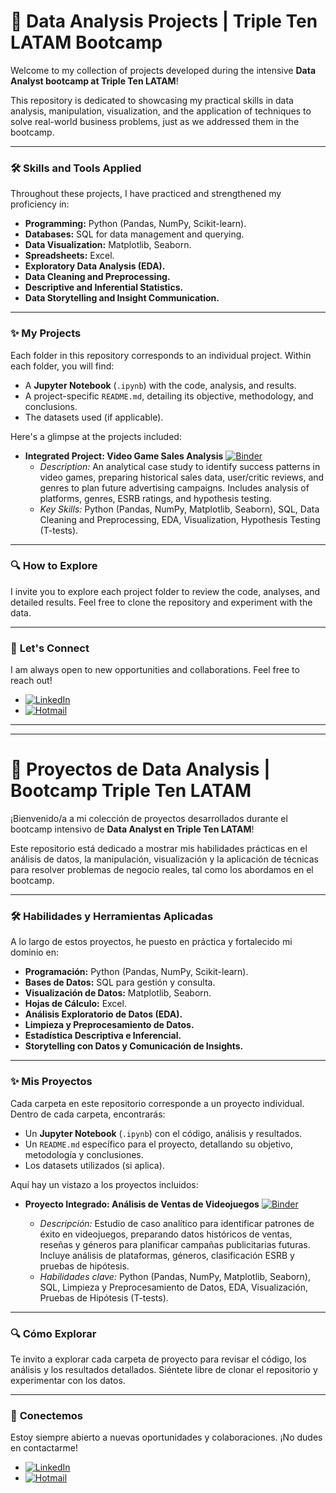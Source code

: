 # 🚀 Data Analysis Projects | Triple Ten LATAM Bootcamp

Welcome to my collection of projects developed during the intensive **Data Analyst bootcamp at Triple Ten LATAM**!

This repository is dedicated to showcasing my practical skills in data analysis, manipulation, visualization, and the application of techniques to solve real-world business problems, just as we addressed them in the bootcamp.

---

### 🛠️ **Skills and Tools Applied**

Throughout these projects, I have practiced and strengthened my proficiency in:

* **Programming:** Python (Pandas, NumPy, Scikit-learn).
* **Databases:** SQL for data management and querying.
* **Data Visualization:** Matplotlib, Seaborn.
* **Spreadsheets:** Excel.
* **Exploratory Data Analysis (EDA).**
* **Data Cleaning and Preprocessing.**
* **Descriptive and Inferential Statistics.**
* **Data Storytelling and Insight Communication.**

---

### ✨ **My Projects**

Each folder in this repository corresponds to an individual project. Within each folder, you will find:
* A **Jupyter Notebook** (`.ipynb`) with the code, analysis, and results.
* A project-specific `README.md`, detailing its objective, methodology, and conclusions.
* The datasets used (if applicable).

Here's a glimpse at the projects included:

* **Integrated Project: Video Game Sales Analysis**
    [![Binder](https://mybinder.org/badge_logo.svg)](https://mybinder.org/v2/gh/octavioGH25/TripleTen/HEAD?labpath=proyecto_6.ipynb)
    * *Description:* An analytical case study to identify success patterns in video games, preparing historical sales data, user/critic reviews, and genres to plan future advertising campaigns. Includes analysis of platforms, genres, ESRB ratings, and hypothesis testing.
    * *Key Skills:* Python (Pandas, NumPy, Matplotlib, Seaborn), SQL, Data Cleaning and Preprocessing, EDA, Visualization, Hypothesis Testing (T-tests).

---

### 🔍 **How to Explore**

I invite you to explore each project folder to review the code, analyses, and detailed results. Feel free to clone the repository and experiment with the data.

---

### 🤝 **Let's Connect**

I am always open to new opportunities and collaborations. Feel free to reach out!

* [![LinkedIn](https://img.shields.io/badge/LinkedIn-0077B5?style=for-the-badge&logo=linkedin&logoColor=white)](https://www.linkedin.com/in/octavio-landa-verde/)
* [![Hotmail](https://img.shields.io/badge/email-Hotmail-blue.svg)](mailto:octaviolanda@hotmail.com)

---
---

# 🚀 Proyectos de Data Analysis | Bootcamp Triple Ten LATAM

¡Bienvenido/a a mi colección de proyectos desarrollados durante el bootcamp intensivo de **Data Analyst en Triple Ten LATAM**!

Este repositorio está dedicado a mostrar mis habilidades prácticas en el análisis de datos, la manipulación, visualización y la aplicación de técnicas para resolver problemas de negocio reales, tal como los abordamos en el bootcamp.

---

### 🛠️ **Habilidades y Herramientas Aplicadas**

A lo largo de estos proyectos, he puesto en práctica y fortalecido mi dominio en:

* **Programación:** Python (Pandas, NumPy, Scikit-learn).
* **Bases de Datos:** SQL para gestión y consulta.
* **Visualización de Datos:** Matplotlib, Seaborn.
* **Hojas de Cálculo:** Excel.
* **Análisis Exploratorio de Datos (EDA).**
* **Limpieza y Preprocesamiento de Datos.**
* **Estadística Descriptiva e Inferencial.**
* **Storytelling con Datos y Comunicación de Insights.**

---

### ✨ **Mis Proyectos**

Cada carpeta en este repositorio corresponde a un proyecto individual. Dentro de cada carpeta, encontrarás:
* Un **Jupyter Notebook** (`.ipynb`) con el código, análisis y resultados.
* Un `README.md` específico para el proyecto, detallando su objetivo, metodología y conclusiones.
* Los datasets utilizados (si aplica).

Aquí hay un vistazo a los proyectos incluidos:


* **Proyecto Integrado: Análisis de Ventas de Videojuegos**
 [![Binder](https://mybinder.org/badge_logo.svg)](https://mybinder.org/v2/gh/octavioGH25/TripleTen/HEAD?labpath=proyecto_6.ipynb)

   * *Descripción:* Estudio de caso analítico para identificar patrones de éxito en videojuegos, preparando datos históricos de ventas, reseñas y géneros para planificar campañas publicitarias futuras. Incluye análisis de       plataformas, géneros, clasificación ESRB y pruebas de hipótesis.
   * *Habilidades clave:* Python (Pandas, NumPy, Matplotlib, Seaborn), SQL, Limpieza y Preprocesamiento de Datos, EDA, Visualización, Pruebas de Hipótesis (T-tests).

---

### 🔍 **Cómo Explorar**

Te invito a explorar cada carpeta de proyecto para revisar el código, los análisis y los resultados detallados. Siéntete libre de clonar el repositorio y experimentar con los datos.

---

### 🤝 **Conectemos**

Estoy siempre abierto a nuevas oportunidades y colaboraciones. ¡No dudes en contactarme!

* [![LinkedIn](https://img.shields.io/badge/LinkedIn-0077B5?style=for-the-badge&logo=linkedin&logoColor=white)](https://www.linkedin.com/in/octavio-landa-verde/)
* [![Hotmail](https://img.shields.io/badge/email-Hotmail-blue.svg)](mailto:octaviolanda@hotmail.com)
